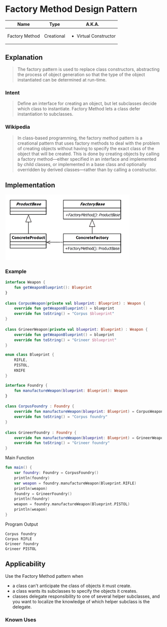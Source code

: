 # Factory Method Design Pattern

| Name           | Type       | A.K.A.                                |
|----------------|------------|---------------------------------------|
| Factory Method | Creational | <ul><li>Virtual Constructor</li></ul> |

## Explanation

> The factory pattern is used to replace class constructors, abstracting the process of object generation so that the type of the object instantiated can be determined at run-time.

### Intent

> Define an interface for creating an object, but let subclasses decide which class to instantiate. Factory Method lets a class defer instantiation to subclasses.

### Wikipedia

> In class-based programming, the factory method pattern is a creational pattern that uses factory methods to deal with the problem of creating objects without having to specify the exact class of the object that will be created. This is done by creating objects by calling a factory method—either specified in an interface and implemented by child classes, or implemented in a base class and optionally overridden by derived classes—rather than by calling a constructor.

## Implementation

<img src="./src/main/resources/factory-method-uml.png" alt="uml-diagram" width="400">

### Example

```kotlin
interface Weapon {
    fun getWeaponBlueprint(): Blueprint
}

class CorpusWeapon(private val blueprint: Blueprint) : Weapon {
    override fun getWeaponBlueprint() = blueprint
    override fun toString() = "Corpus $blueprint"
}

class GrineerWeapon(private val blueprint: Blueprint) : Weapon {
    override fun getWeaponBlueprint() = blueprint
    override fun toString() = "Grineer $blueprint"
}
```

```kotlin
enum class Blueprint {
    RIFLE,
    PISTOL,
    KNIFE
}
```

```kotlin
interface Foundry {
    fun manufactureWeapon(blueprint: Blueprint): Weapon
}

class CorpusFoundry : Foundry {
    override fun manufactureWeapon(blueprint: Blueprint) = CorpusWeapon(blueprint)
    override fun toString() = "Corpus foundry"
}

class GrineerFoundry : Foundry {
    override fun manufactureWeapon(blueprint: Blueprint) = GrineerWeapon(blueprint)
    override fun toString() = "Grineer foundry"
}
```

Main Function

```kotlin
fun main() {
    var foundry: Foundry = CorpusFoundry()
    println(foundry)
    var weapon = foundry.manufactureWeapon(Blueprint.RIFLE)
    println(weapon)
    foundry = GrineerFoundry()
    println(foundry)
    weapon = foundry.manufactureWeapon(Blueprint.PISTOL)
    println(weapon)
}
```

Program Output

```
Corpus foundry
Corpus RIFLE
Grineer foundry
Grineer PISTOL
```

## Applicability

Use the Factory Method pattern when

* a class can't anticipate the class of objects it must create.
* a class wants its subclasses to specify the objects it creates.
* classes delegate responsibility to one of several helper subclasses, and you want to localize the knowledge of which
  helper subclass is the delegate.

### Known Uses
